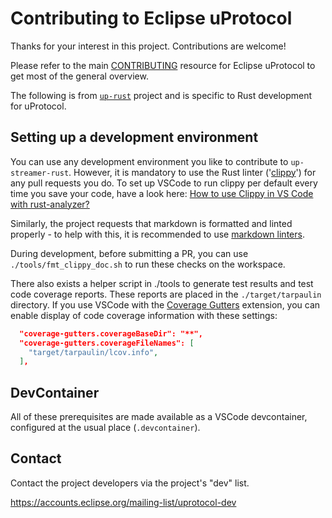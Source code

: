 # Contributing to Eclipse uProtocol

Thanks for your interest in this project. Contributions are welcome!

Please refer to the main [CONTRIBUTING](https://github.com/eclipse-uprotocol/.github/blob/main/CONTRIBUTING.adoc) resource for Eclipse uProtocol to get most of the general overview.

The following is from [`up-rust`](https://github.com/eclipse-uprotocol/up-rust) project and is specific to Rust development for uProtocol.

## Setting up a development environment

You can use any development environment you like to contribute to  `up-streamer-rust`. However, it is mandatory to use the Rust linter ('[clippy](<https://github.com/rust-lang/rust-clippy>)') for any pull requests you do.
To set up VSCode to run clippy per default every time you save your code, have a look here: [How to use Clippy in VS Code with rust-analyzer?](https://users.rust-lang.org/t/how-to-use-clippy-in-vs-code-with-rust-analyzer/41881)

Similarly, the project requests that markdown is formatted and linted properly - to help with this, it is recommended to use [markdown linters](https://marketplace.visualstudio.com/items?itemName=DavidAnson.vscode-markdownlint).

During development, before submitting a PR, you can use `./tools/fmt_clippy_doc.sh` to run these checks on the workspace.

There also exists a helper script in ./tools to generate test results and test code coverage reports. These reports are placed in the `./target/tarpaulin` directory. If you use VSCode with the [Coverage Gutters](https://marketplace.visualstudio.com/items?itemName=ryanluker.vscode-coverage-gutters) extension, you can enable display of code coverage information with these settings:

``` json
  "coverage-gutters.coverageBaseDir": "**",
  "coverage-gutters.coverageFileNames": [
    "target/tarpaulin/lcov.info",
  ],
```

## DevContainer

All of these prerequisites are made available as a VSCode devcontainer, configured at the usual place (`.devcontainer`).

## Contact

Contact the project developers via the project's "dev" list.

<https://accounts.eclipse.org/mailing-list/uprotocol-dev>
